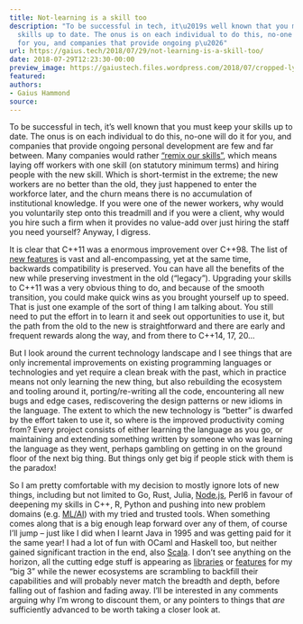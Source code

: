 ```yaml
---
title: Not-learning is a skill too
description: "To be successful in tech, it\u2019s well known that you must keep your
  skills up to date. The onus is on each individual to do this, no-one will do it
  for you, and companies that provide ongoing p\u2026"
url: https://gaius.tech/2018/07/29/not-learning-is-a-skill-too/
date: 2018-07-29T12:23:30-00:00
preview_image: https://gaiustech.files.wordpress.com/2018/07/cropped-lynx.jpg?w=180
featured:
authors:
- Gaius Hammond
source:
---
```


<p>To be successful in tech, it&rsquo;s well known that you must keep your skills up to date. The onus is on each individual to do this, no-one will do it for you, and companies that provide ongoing personal development are few and far between. Many companies would rather <a href="https://www.theregister.co.uk/2018/02/06/ibm_retracts_agreed_voluntary_redundancies/">&ldquo;remix our skills&rdquo;</a>, which means laying off workers with one skill (on statutory minimum terms) and hiring people with the new skill. Which is short-termist in the extreme; the new workers are no better than the old, they just happened to enter the workforce later, and the churn means there is no accumulation of institutional knowledge. If you were one of the newer workers, why would you voluntarily step onto this treadmill and if you were a client, why would you hire such a firm when it provides no value-add over just hiring the staff you need yourself? Anyway, I digress.</p>
<p>It is clear that C++11 was a enormous improvement over C++98. The list of <a href="https://smartbear.com/blog/develop/the-biggest-changes-in-c11-and-why-you-should-care/">new features</a> is vast and all-encompassing, yet at the same time, backwards compatibility is preserved. You can have all the benefits of the new while preserving investment in the old (&ldquo;legacy&rdquo;). Upgrading your skills to C++11 was a very obvious thing to do, and because of the smooth transition, you could make quick wins as you brought yourself up to speed. That is just one example of the sort of thing I am talking about. You still need to put the effort in to learn it and seek out opportunities to use it, but the path from the old to the new is straightforward and there are early and frequent rewards along the way, and from there to C++14, 17, 20&hellip;</p>
<p>But I look around the current technology landscape and I see things that are only incremental improvements on existing programming languages or technologies and yet require a clean break with the past, which in practice means not only learning the new thing, but also rebuilding the ecosystem and tooling around it, porting/re-writing all the code, encountering all new bugs and edge cases, rediscovering the design patterns or new idioms in the language. The extent to which the new technology is &ldquo;better&rdquo; is dwarfed by the effort taken to use it, so where is the improved productivity coming from? Every project consists of either learning the language as you go, or maintaining and extending something written by someone who was learning the language as they went, perhaps gambling on getting in on the ground floor of the next big thing. But things only get big if people stick with them is the paradox!</p>
<p>So I am pretty comfortable with my decision to mostly ignore lots of new things, including but not limited to Go, Rust, Julia, <a href="https://blogs.msdn.microsoft.com/devops/2018/07/18/protecting-our-users-from-the-npm-eslint-package-breach/">Node.js</a>, Perl6 in favour of deepening my skills in C++, R, Python and pushing into new problem domains (e.g. <a href="https://www.microsoft.com/en-us/cognitive-toolkit/">ML/AI</a>) with my tried and trusted tools. When something comes along that is a big enough leap forward over any of them, of course I&rsquo;ll jump &ndash; just like I did when I learnt Java in 1995 and was getting paid for it the same year! I had a lot of fun with OCaml and Haskell too, but neither gained significant traction in the end, also <a href="https://gaiustech.wordpress.com/2011/06/15/scala-quickstart-for-oracle-dbas/">Scala</a>. I don&rsquo;t see anything on the horizon, all the cutting edge stuff is appearing as <a href="https://devblogs.nvidia.com/seven-things-numba/">libraries</a> or <a href="https://en.wikipedia.org/wiki/C++20">features</a> for my &ldquo;big 3&rdquo; while the newer ecosystems are scrambling to backfill their capabilities and will probably never match the breadth and depth, before falling out of fashion and fading away. I&rsquo;ll be interested in any comments arguing why I&rsquo;m wrong to discount them, or any pointers to things that <i>are</i> sufficiently advanced to be worth taking a closer look at.</p>

